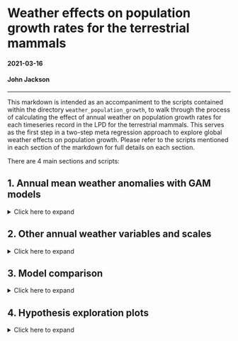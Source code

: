 # Weather effects on population growth rates for the terrestrial mammals

#### 2021-03-16
#### John Jackson

---

This markdown is intended as an accompaniment to the scripts contained within the directory `weather_population_growth`, to walk through the process of calculating the effect of annual weather on population growth rates for each timeseries record in the LPD for the terrestrial mammals. This serves as the first step in a two-step meta regression approach to explore global weather effects on population growth. Please refer to the scripts mentioned in each section of the markdown for full details on each section.

There are 4 main sections and scripts:

## 1. Annual mean weather anomalies with GAM models
<details>
  <summary>Click here to expand</summary>

### `GAM_weather_pop_growth_meananomaly.R`

First, we will walk through the process for calculating weather effects using the mean annual weather anomaly for a 5km buffer radius around the study site to demonstrate the process before expanding this out to look across different radius sizes, for different weather variables, and using different methods (with different levels of naivety) for estimated weather effects. Our main models here are GAMs, which have a low basis-dimension smoothing term for year and an explicit ARMA autoregressive error structure (AR 1) to account for temporal autocorrelation. 

We need to join the annual CHELSA anomaly data with our population growth data first:

```
##__________________________________________________________________________________________________
#### 1. Load data ####

# mammal data
load("../rawdata/mammal.RData")
glimpse(mammal)

# annual weather anomaly - focus on just the mean anomaly in this script at a 5km range
mam_chelsa_annual <- readRDS("data/mam_chelsa_annual.RDS") %>% 
  filter(scale == "scale_5km") %>% 
  dplyr::select(ID,year, weather_scale = scale, mean_temp_anomaly, mean_precip_anomaly)
glimpse(mam_chelsa_annual)

# Species names to merge
load("../rawdata/GBIF_species_names_mamUPDATE.RData", verbose = TRUE)

##__________________________________________________________________________________________________
#### 2. Joining data ####

# linking to weather data and species names 
mammal_weather <- mammal %>% 
  left_join(., y = mam_chelsa_annual, by = c("ID", "year")) %>% 
  left_join(., y = dplyr::select(lpd_gbif, Binomial, gbif_species = gbif.species.tree),
            by = "Binomial") %>% 
  mutate(year_s = as.numeric(scale(year)))
```

### Calculating weather effects on population growth rate

Now, we want to look at this hypothesis explictly using the timeseries data from each study, whilst accounting forany temporal trends in the data, and also temporal autocorrelation. We estimate weather effects on population growth rate for each record using generalised additive models (GAMs) from package `mgcv`. Here, the population growth rate lambda at time *t* is given by

<img src="../plots/weather_pop_growth/model_equation.png" width="500" />

where beta 0 is the intercept, w gives the weather variable at time *t* with weather coefficient omega, and *f(y_t)* is smoothing term for the year (y) at time *t*. The smoothing term was fit with a thin plate regression spline with a basis dimension of 5, and an explicit ARMA autoregressive correlation structure of order one specified in the `nlme` package. This smoothing term serves two purposes: first, it accounts for trends in abundance through time, and second it specifically incorporates temporal autocorrelation. Thus, these models estimate the effect of weather whilst accounting for abundance trends and temporal autocorrelation respectively. GAMs were also fit using restricted maximum likelihood (REML). In this script, the weather variable is the annual mean temperature and precipitation anomaly at a 5km buffer radius. We estimated the GAM models and extracted the beta coefficients as follows:

```
pgr_weather_gam <- mammal_weather %>% 
  group_by(ID_block) %>% 
  group_modify(~{
    
    # Temperature
    mod_temp = gamm(pop_growth_rate ~ s(year, bs = "tp", k = 5) + mean_temp_anomaly,
                    data = ., family = gaussian,
                    correlation = corARMA(form = ~ year, p = 1),
                    method = "REML")
    coef_tempmod = coef(mod_temp$gam)
    
    # Precipitation + dealing with NA values
    if(length(which(is.na(.$mean_precip_anomaly) == T)) == 0){
      mod_precip = gamm(pop_growth_rate ~ s(year, bs = "tp", k = 5) + mean_precip_anomaly,
                        data = ., family = gaussian,
                        correlation = corARMA(form = ~ year, p = 1),
                        method = "REML")
      coef_precipmod = coef(mod_precip$gam)}
    else{coef_precipmod = rep(NA,15)}     # Arbitrary long NA vector
    
    tibble(.[1,],
           coef_temp = unname(coef_tempmod[2]),
           coef_precip = unname(coef_precipmod[2]),
           n_obs = nrow(.))
  }) 
```

Now we have model coefficients for each of the 494 10> year records for the terrestrial mammals (not final sample size as we have not intersected with life-history yet). We can now look at comparative patterns in these coefficients. First, lets look at the overall density distributions of the coefficients across the records. Here you can see ridge density plots for each of the coefficient, with coefficients between -1 and 1 shown here. **It is important to note that coefficients can be much larger, and this restriction is to better display the density distribution**.

<img src="../plots/weather_pop_growth/overall_coefficients_mnanom_5km_GAM.jpeg" width="700" />

We can see that there doesn't seem to be a consistent pattern of weather effects on population growth rates for either precipitation or temperature.  

</details>

## 2. Other annual weather variables and scales
<details>
  <summary>Click here to expand</summary>

### `GAM_weather_pop_growth_ALLweathervars.R`

Now we want to repeat the same GAM modelling framework but expand to calculate coefficients for all of our annual weather variables and spatial scales. We begin in very much the same way, but don't exclude any of the spatial scales or weather variables.

```
##__________________________________________________________________________________________________
#### 1. Load data ####

# mammal data
load("../rawdata/mammal.RData")
glimpse(mammal)

# annual weather anomaly - focus on just the mean anomaly in this script at a 5km range
mam_chelsa_annual <- readRDS("data/mam_chelsa_annual.RDS") %>% 
  dplyr::select(-c(4:6))
glimpse(mam_chelsa_annual)

##__________________________________________________________________________________________________
#### 2. Joining data ####

mammal_weather <- mammal %>% 
  left_join(., y = mam_chelsa_annual, by = c("ID", "year"))

```

To estimate weather effects for each record, we iterate through weather variables and spatial scales for each, fit a GAM model that also incorporates trend and temporal autocorrelation (as above), and extract the weather effects. 

```
##__________________________________________________________________________________________________
#### 3. GAMs for each variable and scale for each record ####

# 3a. set up iteration data
# Ignoring number of odd days vars for now - they follow a zero inflated pattern
iter_dat <- expand_grid(ID_block = unique(mammal_weather$ID_block),
                               scale = unique(mammal_weather$scale),
                               weather_var = colnames(mammal_weather)[24:39])

# 3b. weather coefficients for each variable
pgr_weather_res <- bind_rows(lapply(X = 1:nrow(iter_dat), function(x){
  
  crow = iter_dat[x,]
  
  # current data
  cdat = mammal_weather %>% 
    filter(ID_block == crow$ID_block, scale == crow$scale) %>% 
    dplyr::select(ID_block, year, ln_abundance,
                  weather_val = crow$weather_var,
                  pop_growth_rate)
  
  # record info
  rec_info = mammal_weather %>% 
    filter(ID_block == crow$ID_block, scale == crow$scale) %>% 
    dplyr::select(2:17) %>% 
    slice(1)
  
  # model
  if(length(which(is.na(cdat$weather_val) == T)) > 0){modcoef = rep(NA,4)}
  else{mod_weather = gamm(pop_growth_rate ~ 
                            s(year, bs = "tp", k = 5) + weather_val,
                          data = cdat, 
                          family = gaussian,
                          correlation = corARMA(form = ~ year, p = 1),
                          method = "REML")
       modcoef = coef(mod_weather$gam)}
  
  # returning data
  cat('\r',"Your Job is",round((x/nrow(iter_dat))*100, 0),"% Complete       ")
  return(tibble(crow, coef_weather = modcoef[2], 
                rec_info))
}))
  
# 3c. Adding in weather variable labels
pgr_weather_res <- pgr_weather_res %>% 
  mutate(weather_var_lab = stringr::str_to_sentence(gsub("_", " ", weather_var))) %>% 
  mutate(weather_var_lab = gsub("emp", "emperature", weather_var_lab),
         weather_var_lab = gsub("recip", "recipitation", weather_var_lab))
```

This gives us weather coefficients for each variable and scale of our 494 records. Assuming first that all spatial scales are ~identical in their effect size, here we plot the density of the weather coefficient for each of the weather variables. This shows that coefficients of weather effects are largely very small across records. However, there are some cases with large weather coefficients and some distributions that suggest there may be patterns.

<img src="../plots/weather_pop_growth/coef_weather_vars.jpeg" width="600" />

We can also have a look at how the weather coefficients we obtained are different based on the buffer radius or spatial scale that was chosen. Below we can see a pairs.panel plot that displays the correlations in all weather coefficients between the scales. You can see that they are virtually identical.

<img src="../plots/weather_pop_growth/scale_weather_coef.jpeg" width="600" />

### Variance in weather `GAM_weather_variance_pop_growth.R`

An important feature of responses to the environment is that species may be more responsive to variance in the environment rathe than the central tendency i.e. a mean annual temperature anomaly of 0 may not reflect the fact that in reality there were big fluctuations in the monthly weather variables. Therefore, we repeat the process highlighted in step 1 using the 5km buffer radius, but this time using weather variance.

If we refer to `weather_variables/annual_weather_variables.R` in the root github repository (i.e. section 2 of the main workflow), we calculate the weather variance of the raw monthly temperature and precipitation variables such that:

```
# Weather variance
temp_variance = var(temp)
precip_variance = var(precip)
```
Apart from this, the framework for estimating the weather effects on population growth rates is identical using the GAM model. Please see `GAM_weather_variance_pop_growth.R` for the full details.

</details>

## 3. Model comparison
<details>
  <summary>Click here to expand</summary>

### `weather_popgrowth_method_comparison.R`

To test the implications of our choice of GAMs for modelling the underlying patterns of weather effects on population growth rates, we performed a method comparison for different ways of assessing the weather effects. We evaluated a set of five candidate models for estimating the weather effects, which were as follows:

1. A fully naive linear model only including the weather effect.
2. A linear model accounting for the trend in population growth rate.
3. A linear model incorporating trend and the previous years abundance.
4. A glmmTMB model with an autoregressive term for year of order AR(1).
5. A GAM with a corse smoothing term for the year trend and an autoregressive term for year of order AR(1)

These models were specified generally as follows:

```
    #_______________________________________________
    # Temperature
    
    # Model 1. Fully naive model - simple linear regression
    temp_naive = lm(pop_growth_rate ~ mean_temp_anomaly, data = .)
    coef_temp_naive = coef(temp_naive)[2]
    
    # Model 2. Linear regression accounting for trend 
    temp_lintr = lm(pop_growth_rate ~ mean_temp_anomaly + year, data = .)
    coef_temp_lintr = coef(temp_lintr)[2]
    
    # Model 3. Linear regression with trend and past abundance
    temp_linear = lm(pop_growth_rate ~ mean_temp_anomaly + ln_abundance + year, data = .)
    coef_temp_linear = coef(temp_linear)[2]
    
    # Model 4. glmmTMB with autoregression(1) for year
    temp_TMB = glmmTMB(pop_growth_rate ~ mean_temp_anomaly + ar1(as.factor(year_f) + 0 | ID), 
                       family = 'gaussian', data = .)
    coef_temp_TMB = as.numeric(coef(temp_TMB)$cond$ID[length(coef(temp_TMB)$cond$ID)])
    
    # Model 5. GAMM with a coarse year smoothing term and an autoregression (1) correlation structure 
    temp_gamm = gamm(pop_growth_rate ~ s(year, bs = "tp", k = 5) + mean_temp_anomaly,
                    data = ., family = gaussian,
                    correlation = corARMA(form = ~ year, p = 1),
                    method = "REML")
    coef_temp_gamm = coef(temp_gamm$gam)[2]
    
    #_______________________________________________
    # Precipitation
    if(length(which(is.na(.$mean_precip_anomaly) == T)) == 0){
      
      # Model 1. Fully naive model - simple linear regression
      precip_naive = lm(pop_growth_rate ~ mean_precip_anomaly, data = .)
      coef_precip_naive = coef(precip_naive)[2]
      
      # Model 2. Linear regression accounting for trend 
      precip_lintr = lm(pop_growth_rate ~ mean_precip_anomaly + year, data = .)
      coef_precip_lintr = coef(precip_lintr)[2]
      
      # Model 3. Linear regression with trend and past abundance
      precip_linear = lm(pop_growth_rate ~ mean_precip_anomaly + ln_abundance + year, data = .)
      coef_precip_linear = coef(precip_linear)[2]
      
      # Model 4. glmmTMB with autoregression(1) for year
      precip_TMB = glmmTMB(pop_growth_rate ~ mean_precip_anomaly + ar1(as.factor(year_f) + 0 | ID), 
                         family = 'gaussian', data = .)
      coef_precip_TMB = as.numeric(coef(precip_TMB)$cond$ID[length(coef(precip_TMB)$cond$ID)])
      
      # Model 5. GAMM with a coarse year smoothing term and an autoregression (1) correlation structure 
      precip_gamm = gamm(pop_growth_rate ~ s(year, bs = "tp", k = 5) + mean_precip_anomaly,
                       data = ., family = gaussian,
                       correlation = corARMA(form = ~ year, p = 1),
                       method = "REML")
      coef_precip_gamm = coef(precip_gamm$gam)[2]}
```
And we also then explore the relationships between the different methods of calculating weather effects. Here we look at the pairwise correlation plot for all of the coefficients for temperature:

<img src="../plots/weather_pop_growth/temp_effect_comparison.jpeg" width="700" />

And for precipitation:

<img src="../plots/weather_pop_growth/precip_effect_comparison.jpeg" width="700" />

You can see that in particular for the GAM approach taken in this study, it was a good representation of the weather coefficients for both temperature and precipitation relative to other methods. And, as with our density dependence simulation in the previous section, we see that weather coefficients (environmental effects) are highly correlated even when we don't account for temporal autocorrelation or trend. The only exception to these reassuring findings is the glmmTMB method, which is not as well correlated. However these coefficients are still well related to the GAM coefficients.

</details>

## 4. Hypothesis exploration plots
<details>
  <summary>Click here to expand</summary>

### `hypothesis_exploration/`

With a weather effect for each record, we can start to explore the hypotheses of the study by looking at these coefficients across different taxanomic groups, ecological biomes, latitudes, and with respect to life-history variables. Please refer to the scripts in the `hypothesis_exploration/`.

### Spatial variables

Here we look at the distribution of the weather coefficients with respect to the biome and the latitude, both of which are often important in macro-ecological patterns. We would predict that generally, as the climate is more stable in tropical regions, the magnitude population responses to weather at low latitudes and tropical biomes is lower, with more extreme population changes in regions where weather is more changeable. However, exactly because the climate is more stable, we may also expect the opposite.

<img src="../plots/weather_pop_growth/coef_biome_mnanom_5km_GAM.jpeg" width="700" />
<img src="../plots/weather_pop_growth/coef_lat_mnanom_5km_GAM.jpeg" width="700" />

It does certainly look like there are some biomes with more extreme population responses to the weather. Furthermore there seems to be  wider spread of population responses at the most extreme latitudes.

### Evolutionary history

We also could predict that different taxonomic groups, and shared evolutionary history may be responsible for an organisms response to the weather, due to shared adaptation to changes in the environment. Here you have the coefficients distributions for each order of mammals in the study.

<img src="../plots/weather_pop_growth/coef_order_mnanom_5km_GAM.jpeg" width="700" />

We can also look at how these weather coefficients are distributed around the phylogenetic tree for the mammals. Do we see covariance in population responses to weather between closely related species?

<img src="../plots/weather_pop_growth/mam_temp_tree.jpeg" width="800" />
<img src="../plots/weather_pop_growth/mam_precip_tree.jpeg" width="800" />

### Life-history

We also may expect that demographic traits, and traits related to an organisms mode of life, their life-history, has a part to play in the response to changes in the weather. We can look at the temperature and precipitation coefficients with respect to our three key life-history variables maximum longevity, litter size and adult body mass. 

<img src="../plots/weather_pop_growth/life_history_weathercoef.jpeg" width="800" />

These coefficients or effects sizes form the basis of our meta-regression approach across taxa, where we will explore these coefficient patterns in detail.

</details>

